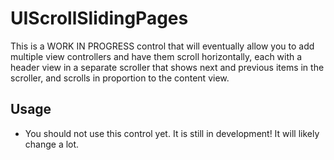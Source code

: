 UIScrollSlidingPages
=========================

This is a WORK IN PROGRESS control that will eventually allow you to add multiple view controllers and have them scroll horizontally, each with a header view in a separate scroller that shows next and previous items in the scroller, and scrolls in proportion to the content view.

Usage
---
* You should not use this control yet. It is still in development! It will likely change a lot.


